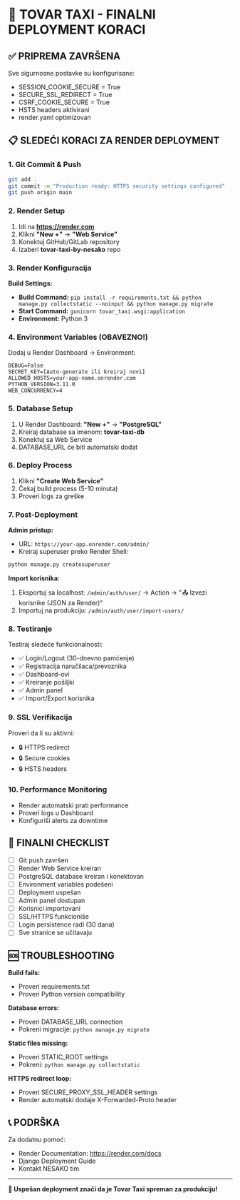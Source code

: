 # 🚀 TOVAR TAXI - FINALNI DEPLOYMENT KORACI

## ✅ PRIPREMA ZAVRŠENA
Sve sigurnosne postavke su konfigurisane:
- SESSION_COOKIE_SECURE = True
- SECURE_SSL_REDIRECT = True  
- CSRF_COOKIE_SECURE = True
- HSTS headers aktivirani
- render.yaml optimizovan

## 📋 SLEDEĆI KORACI ZA RENDER DEPLOYMENT

### 1. Git Commit & Push
```bash
git add .
git commit -m "Production ready: HTTPS security settings configured"
git push origin main
```

### 2. Render Setup
1. Idi na **https://render.com**
2. Klikni **"New +"** → **"Web Service"**
3. Konektuj GitHub/GitLab repository
4. Izaberi **tovar-taxi-by-nesako** repo

### 3. Render Konfiguracija
**Build Settings:**
- **Build Command:** `pip install -r requirements.txt && python manage.py collectstatic --noinput && python manage.py migrate`
- **Start Command:** `gunicorn tovar_taxi.wsgi:application`
- **Environment:** Python 3

### 4. Environment Variables (OBAVEZNO!)
Dodaj u Render Dashboard → Environment:
```
DEBUG=False
SECRET_KEY=[Auto-generate ili kreiraj novi]
ALLOWED_HOSTS=your-app-name.onrender.com
PYTHON_VERSION=3.11.0
WEB_CONCURRENCY=4
```

### 5. Database Setup
1. U Render Dashboard: **"New +"** → **"PostgreSQL"**
2. Kreiraj database sa imenom: **tovar-taxi-db**
3. Konektuj sa Web Service
4. DATABASE_URL će biti automatski dodat

### 6. Deploy Process
1. Klikni **"Create Web Service"**
2. Čekaj build process (5-10 minuta)
3. Proveri logs za greške

### 7. Post-Deployment
**Admin pristup:**
- URL: `https://your-app.onrender.com/admin/`
- Kreiraj superuser preko Render Shell:
```bash
python manage.py createsuperuser
```

**Import korisnika:**
1. Eksportuj sa localhost: `/admin/auth/user/` → Action → "📤 Izvezi korisnike (JSON za Render)"
2. Importuj na produkciju: `/admin/auth/user/import-users/`

### 8. Testiranje
Testiraj sledeće funkcionalnosti:
- ✅ Login/Logout (30-dnevno pamćenje)
- ✅ Registracija naručilaca/prevoznika
- ✅ Dashboard-ovi
- ✅ Kreiranje pošiljki
- ✅ Admin panel
- ✅ Import/Export korisnika

### 9. SSL Verifikacija
Proveri da li su aktivni:
- 🔒 HTTPS redirect
- 🔒 Secure cookies
- 🔒 HSTS headers

### 10. Performance Monitoring
- Render automatski prati performance
- Proveri logs u Dashboard
- Konfiguriši alerts za downtime

## 🎯 FINALNI CHECKLIST
- [ ] Git push završen
- [ ] Render Web Service kreiran
- [ ] PostgreSQL database kreiran i konektovan
- [ ] Environment variables podešeni
- [ ] Deployment uspešan
- [ ] Admin panel dostupan
- [ ] Korisnici importovani
- [ ] SSL/HTTPS funkcioniše
- [ ] Login persistence radi (30 dana)
- [ ] Sve stranice se učitavaju

## 🆘 TROUBLESHOOTING
**Build fails:**
- Proveri requirements.txt
- Proveri Python version compatibility

**Database errors:**
- Proveri DATABASE_URL connection
- Pokreni migracije: `python manage.py migrate`

**Static files missing:**
- Proveri STATIC_ROOT settings
- Pokreni: `python manage.py collectstatic`

**HTTPS redirect loop:**
- Proveri SECURE_PROXY_SSL_HEADER settings
- Render automatski dodaje X-Forwarded-Proto header

## 📞 PODRŠKA
Za dodatnu pomoć:
- Render Documentation: https://render.com/docs
- Django Deployment Guide
- Kontakt NESAKO tim

---
**🎉 Uspešan deployment znači da je Tovar Taxi spreman za produkciju!**
